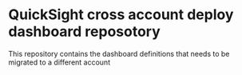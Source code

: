 # QuickSight cross account deploy  dashboard reposotory

This repository contains the dashboard definitions that needs to be migrated to a different account